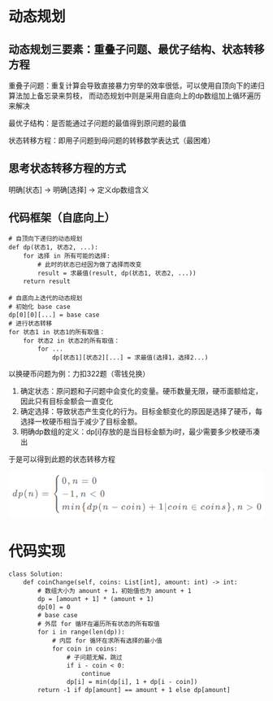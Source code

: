 # 动态规划
## 动态规划三要素：重叠子问题、最优子结构、状态转移方程
重叠子问题：重复计算会导致直接暴力穷举的效率很低，可以使用自顶向下的递归算法加上备忘录来剪枝，
而动态规划中则是采用自底向上的dp数组加上循环遍历来解决

最优子结构：是否能通过子问题的最值得到原问题的最值

状态转移方程：即用子问题到母问题的转移数学表达式（最困难）

## 思考状态转移方程的方式
明确[状态] -> 明确[选择] -> 定义dp数组含义

## 代码框架（自底向上）
```
# 自顶向下递归的动态规划
def dp(状态1, 状态2, ...):
    for 选择 in 所有可能的选择:
        # 此时的状态已经因为做了选择而改变
        result = 求最值(result, dp(状态1, 状态2, ...))
    return result

# 自底向上迭代的动态规划
# 初始化 base case
dp[0][0][...] = base case
# 进行状态转移
for 状态1 in 状态1的所有取值：
    for 状态2 in 状态2的所有取值：
        for ...
            dp[状态1][状态2][...] = 求最值(选择1，选择2...)
```

以换硬币问题为例：力扣322题（零钱兑换）

1. 确定状态：原问题和子问题中会变化的变量。硬币数量无限，硬币面额给定，因此只有目标金额会一直变化
2. 确定选择：导致状态产生变化的行为。目标金额变化的原因是选择了硬币，每选择一枚硬币相当于减少了目标金额。
3. 明确dp数组的定义：dp[i]存放的是当目标金额为i时，最少需要多少枚硬币凑出

于是可以得到此题的状态转移方程

![alt text](image.png)

# 代码实现

```
class Solution:
    def coinChange(self, coins: List[int], amount: int) -> int:
        # 数组大小为 amount + 1，初始值也为 amount + 1
        dp = [amount + 1] * (amount + 1)
        dp[0] = 0
        # base case
        # 外层 for 循环在遍历所有状态的所有取值
        for i in range(len(dp)):
            # 内层 for 循环在求所有选择的最小值
            for coin in coins:
                # 子问题无解，跳过
                if i - coin < 0:
                    continue
                dp[i] = min(dp[i], 1 + dp[i - coin]) 
        return -1 if dp[amount] == amount + 1 else dp[amount]
```


